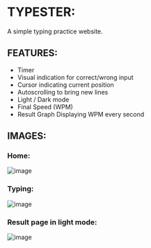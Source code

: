 # TYPESTER:
A simple typing practice website.

## FEATURES:
- Timer
- Visual indication for correct/wrong input
- Cursor indicating current position
- Autoscrolling to bring new lines
- Light / Dark mode
- Final Speed (WPM)
- Result Graph Displaying WPM every second

## IMAGES:

### Home:
![image](https://github.com/harsh9o9/Typester/assets/90497185/d5dd9105-b62e-4d44-9cb6-8e55fbea182a)
### Typing:
![image](https://github.com/harsh9o9/Typester/assets/90497185/a47c2b98-1c1d-4ddf-b648-c17738b316da)
### Result page in light mode:
![image](https://github.com/harsh9o9/Typester/assets/90497185/9dcb11b3-3a46-4626-8353-6f1961184999)


